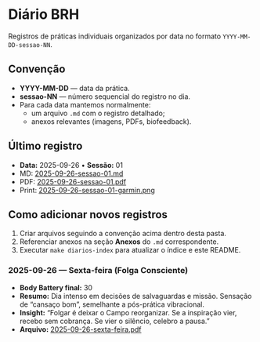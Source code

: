 # Diário BRH

Registros de práticas individuais organizados por data no formato `YYYY-MM-DD-sessao-NN`.

## Convenção

- **YYYY-MM-DD** — data da prática.
- **sessao-NN** — número sequencial do registro no dia.
- Para cada data mantemos normalmente:
  - um arquivo `.md` com o registro detalhado;
  - anexos relevantes (imagens, PDFs, biofeedback).

## Último registro

- **Data:** 2025-09-26 • **Sessão:** 01
- MD: [2025-09-26-sessao-01.md](/analysis/reports/diarios/2025-09-26-sessao-01.md)
- PDF: [2025-09-26-sessao-01.pdf](/analysis/reports/diarios/2025-09-26-sessao-01.pdf)
- Print: [2025-09-26-sessao-01-garmin.png](/analysis/reports/diarios/2025-09-26-sessao-01-garmin.png)
## Como adicionar novos registros

1. Criar arquivos seguindo a convenção acima dentro desta pasta.
2. Referenciar anexos na seção **Anexos** do `.md` correspondente.
3. Executar `make diarios-index` para atualizar o índice e este README.

### 2025-09-26 — Sexta-feira (Folga Consciente)

- **Body Battery final:** 30
- **Resumo:** Dia intenso em decisões de salvaguardas e missão. Sensação de “cansaço bom”, semelhante a pós-prática vibracional.  
- **Insight:** “Folgar é deixar o Campo reorganizar. Se a inspiração vier, recebo sem cobrança. Se vier o silêncio, celebro a pausa.”
- **Arquivo:** [2025-09-26-sexta-feira.pdf](2025-09-26-sexta-feira.pdf)

